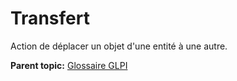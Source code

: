 Transfert
=========

Action de déplacer un objet d'une entité à une autre.

**Parent topic:** [Glossaire GLPI](../../glpi/glossary.html)
